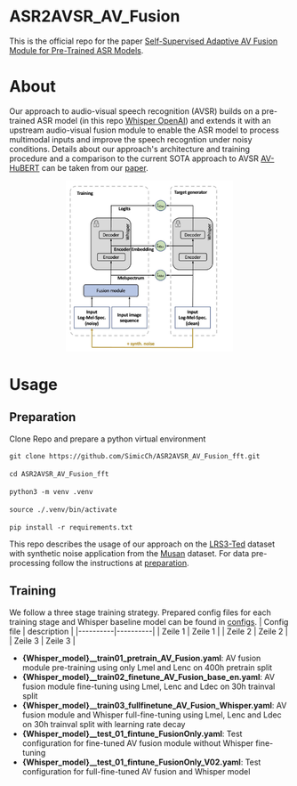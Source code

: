 # ASR2AVSR_AV_Fusion

This is the official repo for the paper [Self-Supervised Adaptive AV Fusion Module for Pre-Trained ASR Models](https://arxiv.org/abs/2312.13873).

# About
Our approach to audio-visual speech recognition (AVSR) builds on a pre-trained ASR model (in this repo [Whisper OpenAI](https://github.com/openai/whisper)) and extends it with an upstream audio-visual fusion module to enable the ASR model to process multimodal inputs and improve the speech recogntion under noisy conditions. Details about our approach's architecture and training procedure and a comparison to the current SOTA approach to AVSR [AV-HuBERT](https://github.com/facebookresearch/av_hubert) can be taken from our [paper](https://arxiv.org/abs/2312.13873).

<p align="center">
    <img src="/imgs/Overview.jpg" alt="Bildbeschreibung" style="width: 300px;"/>
</p>

# Usage

## Preparation

Clone Repo and prepare a python virtual environment
```shell
git clone https://github.com/SimicCh/ASR2AVSR_AV_Fusion_fft.git

cd ASR2AVSR_AV_Fusion_fft

python3 -m venv .venv

source ./.venv/bin/activate

pip install -r requirements.txt
```

This repo describes the usage of our approach on the [LRS3-Ted](https://www.robots.ox.ac.uk/~vgg/data/lip_reading/) dataset with synthetic noise application from the [Musan](http://www.openslr.org/17/) dataset. For data pre-processing follow the instructions at [preparation](./preparation/).


## Training
We follow a three stage training strategy. Prepared config files for each training stage and Whisper baseline model can be found in [configs](./configs/).
| Config file | description |
|----------|----------|
| Zeile 1  | Zeile 1  |
| Zeile 2  | Zeile 2  |
| Zeile 3  | Zeile 3  |
- **{Whisper_model}__train01_pretrain_AV_Fusion.yaml**: AV fusion module pre-training using only Lmel and Lenc on 400h pretrain split
- **{Whisper_model}__train02_finetune_AV_Fusion_base_en.yaml**: AV fusion module fine-tuning using Lmel, Lenc and Ldec on 30h trainval split
- **{Whisper_model}__train03_fullfinetune_AV_Fusion_Whisper.yaml**: AV fusion module and Whisper full-fine-tuning using Lmel, Lenc and Ldec on 30h trainval split with learning rate decay
- **{Whisper_model}__test_01_fintune_FusionOnly.yaml**: Test configuration for fine-tuned AV fusion module without Whisper fine-tuning
- **{Whisper_model}__test_01_fintune_FusionOnly_V02.yaml**: Test configuration for full-fine-tuned AV fusion and Whisper model











